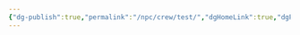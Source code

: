 ```yaml
---
{"dg-publish":true,"permalink":"/npc/crew/test/","dgHomeLink":true,"dgPassFrontmatter":true}
---
```

